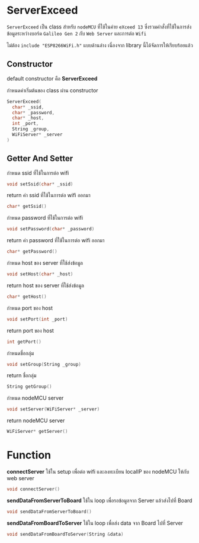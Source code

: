 # ServerExceed
`ServerExceed` เป็น class สำหรับ `nodeMCU` ที่ใช้ในค่าย `eXceed 13` ซึ่งรวมคำสั่งที่ใช้ในการส่งข้อมูลระหว่างบอร์ด `Galileo Gen 2` กับ `Web Server` และการต่อ `Wifi`

ไม่ต้อง `include "ESP8266WiFi.h"` แบบด้านล่าง เนื่องจาก library นี้ได้จัดการให้เรียบร้อยแล้ว

## Constructor

default constructor คือ **ServerExceed**

กำหนดค่าเริ่มต้นของ class ผ่าน constructor
```C
ServerExceed(
  char* _ssid,
  char* _password,
  char* _host,
  int _port,
  String _group,
  WiFiServer* _server
)
```

## Getter And Setter

กำหนด ssid ที่ใช้ในการต่อ wifi
```C
void setSsid(char* _ssid)
```

return ค่า ssid ที่ใช้ในการต่อ wifi ออกมา
```C
char* getSsid()
```

กำหนด password ที่ใช้ในการต่อ wifi
```C
void setPassword(char* _password)
```

return ค่า password ที่ใช้ในการต่อ wifi ออกมา
```C
char* getPassword()
```

กำหนด host ของ server ที่ใช้ส่งข้อมูล
```C
void setHost(char* _host)
```

return host ของ server ที่ใช้ส่งข้อมูล
```C
char* getHost()
```

กำหนด port ของ host
```C
void setPort(int _port)
```

return port ของ host
```C
int getPort()
```

กำหนดชื่อกลุ่ม
```C
void setGroup(String _group)
```

return ชื่อกลุ่ม
```C
String getGroup()
```

กำหนด nodeMCU server
```C
void setServer(WiFiServer* _server)
```

return nodeMCU server
```C
WiFiServer* getServer()
```

# Function

**connectServer** ใช้ใน setup เพื่อต่อ wifi และลงทะเบียน localIP ของ nodeMCU ให้กับ web server
```C
void connectServer()
```

**sendDataFromServerToBoard** ใช้ใน loop เพื่อรอข้อมูลจาก Server แล้วส่งไปที่ Board
```C
void sendDataFromServerToBoard()
```

**sendDataFromBoardToServer** ใช้ใน loop เพื่อส่ง data จาก Board ไปที่ Server
```C
void sendDataFromBoardToServer(String &data)
```
